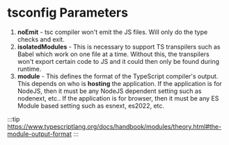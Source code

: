 # tsconfig Parameters

1. **noEmit** - tsc compiler won't emit the JS files. Will only do the type checks and exit.
2. **isolatedModules** - This is necessary to support TS transpilers such as Babel
   which work on one file at a time. Without this, the transpilers won't export
   certain code to JS and it could then only be found during runtime.
3. **module** - This defines the format of the TypeScript compiler's output. This depends on who is **hosting** the application.
   If the application is for NodeJS, then it must be any NodeJS dependent setting such as nodenext, etc..
   If the application is for browser, then it must be any ES Module based setting such as esnext, es2022, etc.


:::tip
https://www.typescriptlang.org/docs/handbook/modules/theory.html#the-module-output-format
:::